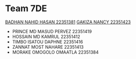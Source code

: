 # Team 7DE
[BADHAN NAHID HASAN 22351381](https://nahidbadhon.github.io/badhonspage/)
[GAKIZA NANCY 22351423]( https://nanagak.github.io/)      
* PRINCE MD MASUD PERVEZ 22351419
* HOSSAIN MD KAMRUL      22351412
* TIMBO ISATOU DAPHNE    22351416
* ZANNAT MOST NAHARE     22351413      
* MORAKE OMOGOLO OMAATLA 22351384
